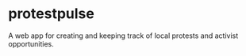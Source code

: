 # protestpulse
A web app for creating and keeping track of local protests and activist opportunities.

